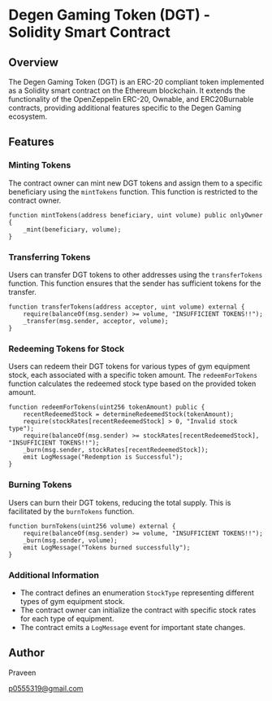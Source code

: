 # Degen Gaming Token (DGT) - Solidity Smart Contract

## Overview

The Degen Gaming Token (DGT) is an ERC-20 compliant token implemented as a Solidity smart contract on the Ethereum blockchain. It extends the functionality of the OpenZeppelin ERC-20, Ownable, and ERC20Burnable contracts, providing additional features specific to the Degen Gaming ecosystem.

## Features

### Minting Tokens

The contract owner can mint new DGT tokens and assign them to a specific beneficiary using the `mintTokens` function. This function is restricted to the contract owner.

```solidity
function mintTokens(address beneficiary, uint volume) public onlyOwner {
    _mint(beneficiary, volume);
}
```

### Transferring Tokens

Users can transfer DGT tokens to other addresses using the `transferTokens` function. This function ensures that the sender has sufficient tokens for the transfer.

```solidity
function transferTokens(address acceptor, uint volume) external {
    require(balanceOf(msg.sender) >= volume, "INSUFFICIENT TOKENS!!");
    _transfer(msg.sender, acceptor, volume);
}
```

### Redeeming Tokens for Stock

Users can redeem their DGT tokens for various types of gym equipment stock, each associated with a specific token amount. The `redeemForTokens` function calculates the redeemed stock type based on the provided token amount.

```solidity
function redeemForTokens(uint256 tokenAmount) public {
    recentRedeemedStock = determineRedeemedStock(tokenAmount);
    require(stockRates[recentRedeemedStock] > 0, "Invalid stock type");
    require(balanceOf(msg.sender) >= stockRates[recentRedeemedStock], "INSUFFICIENT TOKENS!!");
    _burn(msg.sender, stockRates[recentRedeemedStock]);
    emit LogMessage("Redemption is Successful");
}
```

### Burning Tokens

Users can burn their DGT tokens, reducing the total supply. This is facilitated by the `burnTokens` function.

```solidity
function burnTokens(uint256 volume) external {
    require(balanceOf(msg.sender) >= volume, "INSUFFICIENT TOKENS!!");
    _burn(msg.sender, volume);
    emit LogMessage("Tokens burned successfully");
}
```

### Additional Information

- The contract defines an enumeration `StockType` representing different types of gym equipment stock.
- The contract owner can initialize the contract with specific stock rates for each type of equipment.
- The contract emits a `LogMessage` event for important state changes.

## Author 

Praveen 

p0555319@gmail.com
